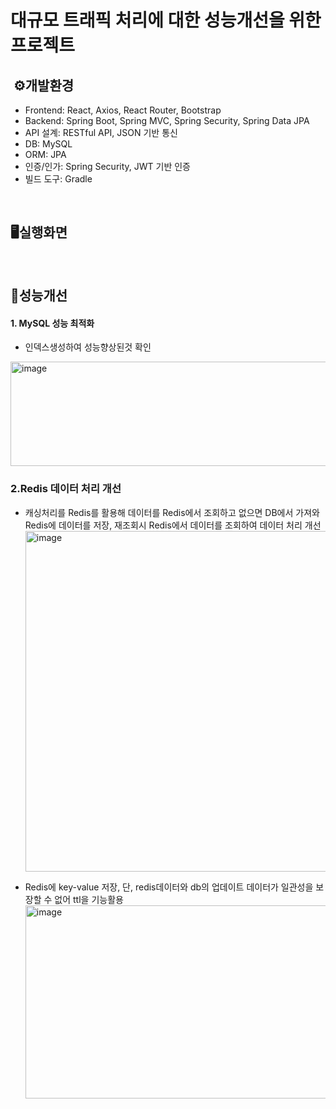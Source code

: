 # 대규모 트래픽 처리에 대한 성능개선을 위한 프로젝트
##  ⚙️개발환경
- Frontend: React, Axios, React Router, Bootstrap
- Backend: Spring Boot, Spring MVC, Spring Security, Spring Data JPA
- API 설계: RESTful API, JSON 기반 통신
- DB: MySQL
- ORM: JPA
- 인증/인가: Spring Security, JWT 기반 인증
- 빌드 도구: Gradle

<br>

## 🖥️실행화면

<br>

## 🔧성능개선
#### 1. MySQL 성능 최적화
 - 인덱스생성하여 성능향상된것 확인
<img width="1232" height="167" alt="image" src="https://github.com/user-attachments/assets/320eb36b-ca7a-4bf8-acda-c789f58b37aa" />

### 2.Redis 데이터 처리 개선
- 캐싱처리를 Redis를 활용해 데이터를 Redis에서 조회하고 없으면 DB에서 가져와 Redis에 데이터를 저장, 재조회시 Redis에서 데이터를 조회하여 데이터 처리 개선
  <img width="1503" height="545" alt="image" src="https://github.com/user-attachments/assets/6b9c91fc-f52d-41c9-b8b1-a19bc5a3cc86" />
  
- Redis에 key-value 저장,
  단, redis데이터와 db의 업데이트 데이터가 일관성을 보장할 수 없어 ttl을 기능활용
  <img width="1380" height="309" alt="image" src="https://github.com/user-attachments/assets/d06491e2-744a-4eed-b585-4f0a69e8f5b4" />


